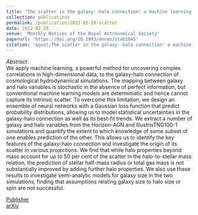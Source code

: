 ```yaml
---
title: "The scatter in the galaxy--halo connection: a machine learning analysis"
collection: publications
permalink: /publication/2022-02-28-scatter
date: 2022-02-28
venue: 'Monthly Notices of the Royal Astronomical Society'
paperurl: 'https://doi.org/10.1093/mnras/stab1845'
citation: '&quot;The scatter in the galaxy--halo connection: a machine learning analysis&quot; Richard Stiskalek, Deaglan J. Bartlett, Harry Desmond, Dhayaa Anbajagane. <i>Monthly Notices of the Royal Astronomical Society</i> (2022).'
---
```


*Abstract*:<br>
We apply machine learning, a powerful method for uncovering complex correlations in high-dimensional data, to the galaxy-halo connection of cosmological hydrodynamical simulations. The mapping between galaxy and halo variables is stochastic in the absence of perfect information, but conventional machine learning models are deterministic and hence cannot capture its intrinsic scatter. To overcome this limitation, we design an ensemble of neural networks with a Gaussian loss function that predict probability distributions, allowing us to model statistical uncertainties in the galaxy-halo connection as well as its best-fit trends. We extract a number of galaxy and halo variables from the Horizon-AGN and IllustrisTNG100-1 simulations and quantify the extent to which knowledge of some subset of one enables prediction of the other. This allows us to identify the key features of the galaxy-halo connection and investigate the origin of its scatter in various projections. We find that while halo properties beyond mass account for up to 50 per cent of the scatter in the halo-to-stellar mass relation, the prediction of stellar half-mass radius or total gas mass is not substantially improved by adding further halo properties. We also use these results to investigate semi-analytic models for galaxy size in the two simulations, finding that assumptions relating galaxy size to halo size or spin are not successful.



[Publisher](https://academic.oup.com/mnras/article/506/3/3205/6312520) <br>
[arXiv](https://arxiv.org/abs/2202.14006) <br>
